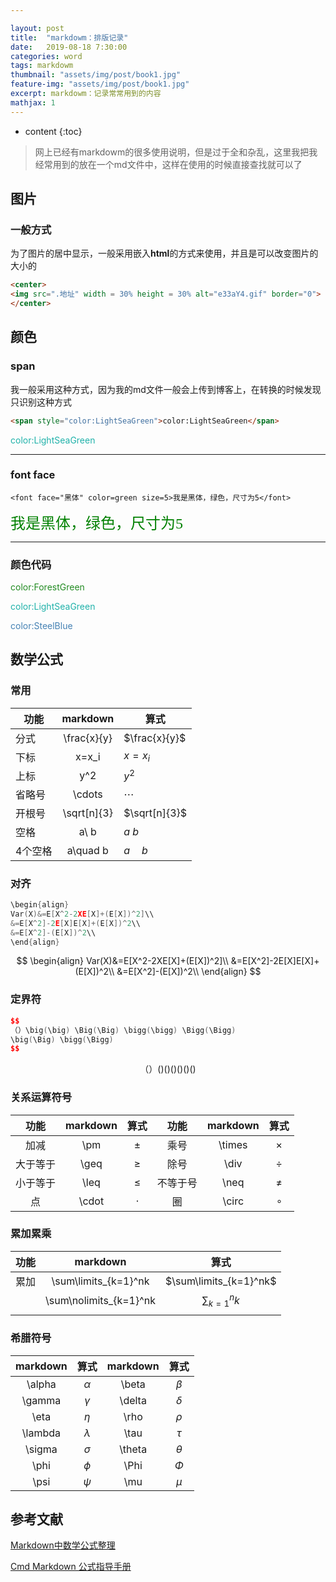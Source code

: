 ```yaml
---

layout: post
title:  "markdowm：排版记录"
date:   2019-08-18 7:30:00
categories: word
tags: markdowm
thumbnail: "assets/img/post/book1.jpg"
feature-img: "assets/img/post/book1.jpg"
excerpt: markdowm：记录常常用到的内容 
mathjax: 1
---
```


* content
{:toc}
> 网上已经有markdowm的很多使用说明，但是过于全和杂乱，这里我把我经常用到的放在一个md文件中，这样在使用的时候直接查找就可以了
>

## 图片

### 一般方式

为了图片的居中显示，一般采用嵌入**html**的方式来使用，并且是可以改变图片的大小的

```html
<center>
<img src=".地址" width = 30% height = 30% alt="e33aY4.gif" border="0">
</center>
```



## 颜色

### span

我一般采用这种方式，因为我的md文件一般会上传到博客上，在转换的时候发现只识别这种方式

```html
<span style="color:LightSeaGreen">color:LightSeaGreen</span>
```

<span style="color:LightSeaGreen">color:LightSeaGreen</span> 

----

### font face

```
<font face="黑体" color=green size=5>我是黑体，绿色，尺寸为5</font>
```

<font face="黑体" color=green size=5>我是黑体，绿色，尺寸为5</font>

----

### 颜色代码

<span style="color:ForestGreen">color:ForestGreen</span>

<span style="color:LightSeaGreen">color:LightSeaGreen</span>

<span style="color:SteelBlue">color:SteelBlue</span>

## 数学公式

### 常用

| 功能    | **markdown** | 算式          |
| ------- | :----------: | ------------- |
| 分式    | \frac{x}{y}  | $\frac{x}{y}$ |
| 下标    |    x=x_i     | $x=x_i$       |
| 上标    |     y^2      | $y^2$         |
| 省略号  |    \cdots    | $\cdots$      |
| 开根号  | \sqrt[n]{3}  | $\sqrt[n]{3}$ |
| 空格    |     a\ b     | $a\ b$        |
| 4个空格 |   a\quad b   | $a\quad b$    |

### 对齐

```c++
\begin{align}
Var(X)&=E[X^2-2XE[X]+(E[X])^2]\\
&=E[X^2]-2E[X]E[X]+(E[X])^2\\
&=E[X^2]-(E[X])^2\\
\end{align}
```

$$
\begin{align}
Var(X)&=E[X^2-2XE[X]+(E[X])^2]\\
&=E[X^2]-2E[X]E[X]+(E[X])^2\\
&=E[X^2]-(E[X])^2\\
\end{align}
$$

### 定界符

```c++
$$
（）\big(\big) \Big(\Big) \bigg(\bigg) \Bigg(\Bigg)
\big(\Big) \bigg(\Bigg)
$$
```

$$
（）\big(\big) \Big(\Big) \bigg(\bigg) \Bigg(\Bigg)
\big(\Big) \bigg(\Bigg)
$$



### 关系运算符号

|   功能   | markdown |  算式   |   功能   | markdown |   算式   |
| :------: | :------: | :-----: | :------: | :------: | :------: |
|   加减   |   \pm    |  $\pm$  |   乘号   |  \times  | $\times$ |
| 大于等于 |   \geq   | $\geq$  |   除号   |   \div   |  $\div$  |
| 小于等于 |   \leq   | $\leq$  | 不等于号 |   \neq   |  $\neq$  |
|    点    |  \cdot   | $\cdot$ |    圈    |  \circ   | $\circ$  |

### 累加累乘

| 功能 |        markdown        |           算式           |
| :--: | :--------------------: | :----------------------: |
| 累加 |  \sum\limits_{k=1}^nk  |  $\sum\limits_{k=1}^nk$  |
|      | \sum\nolimits_{k=1}^nk | $\sum\nolimits_{k=1}^nk$ |
|      |                        |                          |



### 希腊符号

| markdown |   算式    | markdown |   算式   |
| :------: | :-------: | :------: | :------: |
|  \alpha  | $\alpha$  |  \beta   | $\beta$  |
|  \gamma  | $\gamma$  |  \delta  | $\delta$ |
|   \eta   |  $\eta$   |   \rho   |  $\rho$  |
| \lambda  | $\lambda$ |   \tau   |  $\tau$  |
|  \sigma  | $\sigma$  |  \theta  | $\theta$ |
|   \phi   |  $\phi$   |   \Phi   |  $\Phi$  |
|   \psi   |  $\psi$   |   \mu    |  $\mu$   |





## 参考文献

[Markdown中数学公式整理](https://blog.csdn.net/zdk930519/article/details/54137476)

[Cmd Markdown 公式指导手册](https://www.zybuluo.com/codeep/note/163962#cmd-markdown-%E5%85%AC%E5%BC%8F%E6%8C%87%E5%AF%BC%E6%89%8B%E5%86%8C)

